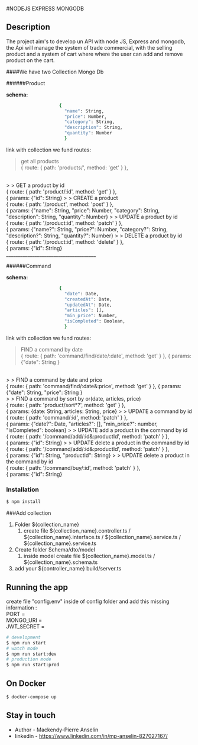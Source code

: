 #NODEJS EXPRESS MONGODB

## Description

The project aim's to develop un API with node JS, Express and mongodb, the Api will
manage the system of trade commercial, with the selling product and a system of cart where 
where the user can add and remove product on the cart. 

####We have two Collection Mongo Db

######Product

**schema:**  <br>
```bash
                    {
                      "name": String,
                      "price": Number,
                      "category": String,
                      "description": String,
                      "quantity": Number
                      }
```
 

link with collection we fund routes:<br>

> get all products <br>
{ route: { path: 'products/', method: 'get' } },
<br>
>  
> GET a product by id <br>
{ route: { path: 'product/:id', method: 'get' } },<br>
{ params: {"id": String}
> 
> CREATE a product <br>
{ route: { path: '/product', method: 'post' } },<br>
{ params: {"name": String, "price": Number, "category": String, "description": String, "quantity": Number}
> 
> UPDATE a product by id <br>
{ route: { path: '/product:id', method: 'patch' } },<br>
{ params: {"name?": String, "price?": Number, "category?": String, "description?": String, "quantity?": Number}
>
> DELETE a product by id <br>
{ route: { path: '/product:id', method: 'delete' } },<br>
{ params: {"id": String}
<br>
______________________________________

######Command

**schema:**  <br>
```bash
                    {
                      "date": Date,
                      "createdAt": Date,
                      "updatedAt": Date,
                      "articles": [],
                      "min_price": Number,
                      "isCompleted": Boolean,
                      }
```

link with collection we fund routes:<br>

> FIND a command by date <br>
{ route: { path: 'command/find/date/:date', method: 'get' } },
{ params: {"date": String }
<br>
>
> FIND a command by date and price <br>
{ route: { path: 'command/find/:date&:price', method: 'get' } },
{ params: {"date": String, "price": String }
<br>
>
> FIND a command by sort by or(date, articles,  price) <br>
{ route: { path: 'product/sort*?', method: 'get' } },<br>
{ params: {date: String, articles: String, price}
>
> UPDATE a command by id  <br>
{ route: { path: 'command/:id', method: 'patch' } },<br>
{ params: {"date?": Date, "articles?": [], "min_price?": number,  "isCompleted": boolean}
>
> UPDATE add a product in the command by id <br>
{ route: { path: '/command/add/:id&:productId', method: 'patch' } },<br>
{ params: {"id": String}
>
> UPDATE delete a product in the command by id <br>
{ route: { path: '/command/add/:id&:productId', method: 'patch' } },<br>
{ params: {"id": String, "productId": String}
>
> UPDATE delete a product in the command by id <br>
{ route: { path: '/command/buy/:id', method: 'patch' } },<br>
{ params: {"id": String}

### Installation

```bash
$ npm install
```

###Add collection
1. Folder ${collection_name}
   1. create file ${collection_name}.controller.ts / ${collection_name}.interface.ts / ${collection_name}.service.ts / ${collection_name}.service.ts
2. Create folder Schema/dto/model
   1. inside model create file ${collection_name}.model.ts / ${collection_name}.schema.ts
3. add your ${controller_name} build/server.ts  

## Running the app

create file "config.env" inside of config folder and add this missing information :<br>
PORT =<br>
MONGO_URI =<br>
JWT_SECRET =<br>


```bash
# development
$ npm run start
# watch mode
$ npm run start:dev
# production mode
$ npm run start:prod
```

## On Docker

```bash
$ docker-compose up
```

## Stay in touch

- Author - Mackendy-Pierre Anselin
- linkedin - https://www.linkedin.com/in/mp-anselin-827027167/
